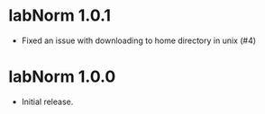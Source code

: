 # labNorm 1.0.1

* Fixed an issue with downloading to home directory in unix (#4)

# labNorm 1.0.0

* Initial release.
